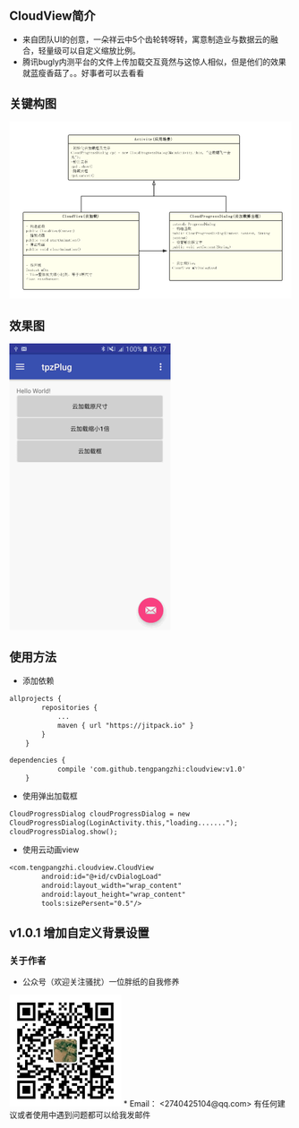 ## CloudView简介
* 来自团队UI的创意，一朵祥云中5个齿轮转呀转，寓意制造业与数据云的融合，轻量级可以自定义缩放比例。
* 腾讯bugly内测平台的文件上传加载交互竟然与这惊人相似，但是他们的效果就蓝瘦香菇了。。好事者可以去看看

## 关键构图
<img src="screenshot/code.png" >

## 效果图
<img src="screenshot/cloudview.gif" >

## 使用方法
* 添加依赖
```
allprojects {
		repositories {
			...
			maven { url "https://jitpack.io" }
		}
	}
```

```
dependencies {
	        compile 'com.github.tengpangzhi:cloudview:v1.0'
	}
```

* 使用弹出加载框
```
CloudProgressDialog cloudProgressDialog = new CloudProgressDialog(LoginActivity.this,"loading.......");
cloudProgressDialog.show();
```
* 使用云动画view
```
<com.tengpangzhi.cloudview.CloudView
        android:id="@+id/cvDialogLoad"
        android:layout_width="wrap_content"
        android:layout_height="wrap_content"
		tools:sizePersent="0.5"/>
```

v1.0.1
增加自定义背景设置
----
### 关于作者
* 公众号（欢迎关注骚扰）一位胖纸的自我修养
<img src="screenshot/qrcode.jpg" width="200" height="200">
* Email： <2740425104@qq.com>
  有任何建议或者使用中遇到问题都可以给我发邮件
